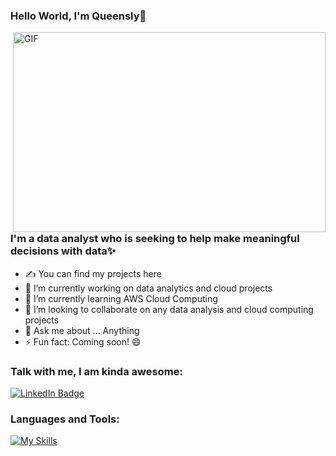 ### Hello World, I'm Queensly👋

 <img align="right" alt="GIF" src="https://github.com/arsentieva/arsentieva/blob/main/code.gif?raw=true" width="500" height="320" />


 ### I'm a data analyst who is seeking to help make meaningful decisions with data✨ 


- ✍ You can find my projects here
- 🔭 I’m currently working on data analytics and cloud projects
- 🌱 I’m currently learning AWS Cloud Computing
- 👯 I’m looking to collaborate on any data analysis and cloud computing projects
- 💬 Ask me about ... Anything 
- ⚡ Fun fact: Coming soon! 😄

### Talk with me, I am kinda awesome:

<div id="badges">
  <a href=https://www.linkedin.com/in/queensly-kyerewaa-acheampongmaa/>
    <img src="https://img.shields.io/badge/LinkedIn-blue?style=for-the-badge&logo=linkedin&logoColor=white" alt="LinkedIn Badge"/>
  </a>


### Languages and Tools:

[![My Skills](https://skillicons.dev/icons?i=python,mysql,vscode,github)](https://skillicons.dev)

